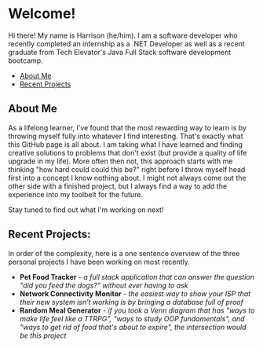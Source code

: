 <!--
**HarrisonMauseth/HarrisonMauseth** is a ✨ _special_ ✨ repository because its `README.md` (this file) appears on your GitHub profile.

Here are some ideas to get you started:

- 🔭 I’m currently working on ...
- 🌱 I’m currently learning ...
- 👯 I’m looking to collaborate on ...
- 🤔 I’m looking for help with ...
- 💬 Ask me about ...
- 📫 How to reach me: ...
- 😄 Pronouns: ...
- ⚡ Fun fact: ...
-->
# Welcome!
Hi there! My name is Harrison (he/him). I am a software developer who recently completed an internship as a .NET Developer as well as a 
recent graduate from Tech Elevator's Java Full Stack software development bootcamp.

- [About Me](#about-me)
- [Recent Projects](#recent-projects)

## About Me

As a lifelong learner, I've found that the most rewarding way to learn is by throwing myself fully into whatever I find interesting.
That's exactly what this GitHub page is all about. I am taking what I have learned and finding creative solutions to problems that
don't exist (but provide a quality of life upgrade in my life). More often then not, this approach starts with me thinking
"how hard could could this be?" right before I throw myself head first into a concept I know nothing about. I might not always come
out the other side with a finished project, but I always find a way to add the experience into my toolbelt for the future.

Stay tuned to find out what I'm working on next!

## Recent Projects:
In order of the complexity, here is a one sentence overview of the three personal projects I have been working on most recently.
- **Pet Food Tracker** - *a full stack application that can answer the question "did you feed the dogs?" without ever having to ask*
- **Network Connectivity Monitor** - *the easiest way to show your ISP that their new system isn't working is by bringing a database full of proof*
- **Random Meal Generator** - *if you took a Venn diagram that has "ways to make life feel like a TTRPG", "ways to study OOP fundamentals", and "ways to get rid of food that's about to expire", the intersection would be this project*

